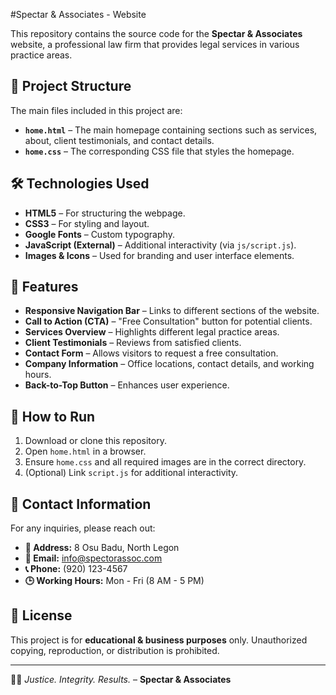  #Spectar & Associates - Website
 
 This repository contains the source code for the **Spectar & Associates** website, a professional law firm that provides legal services in various practice areas.
 
 ## 📂 Project Structure
 
 The main files included in this project are:
 
 - **`home.html`** – The main homepage containing sections such as services, about, client testimonials, and contact details.
 - **`home.css`** – The corresponding CSS file that styles the homepage.
 
 ## 🛠️ Technologies Used
 
 - **HTML5** – For structuring the webpage.
 - **CSS3** – For styling and layout.
 - **Google Fonts** – Custom typography.
 - **JavaScript (External)** – Additional interactivity (via `js/script.js`).
 - **Images & Icons** – Used for branding and user interface elements.
 
 ## 📌 Features
 
 - **Responsive Navigation Bar** – Links to different sections of the website.
 - **Call to Action (CTA)** – "Free Consultation" button for potential clients.
 - **Services Overview** – Highlights different legal practice areas.
 - **Client Testimonials** – Reviews from satisfied clients.
 - **Contact Form** – Allows visitors to request a free consultation.
 - **Company Information** – Office locations, contact details, and working hours.
 - **Back-to-Top Button** – Enhances user experience.
 
 ## 🚀 How to Run
 
 1. Download or clone this repository.
 2. Open `home.html` in a browser.
 3. Ensure `home.css` and all required images are in the correct directory.
 4. (Optional) Link `script.js` for additional interactivity.
 
 ## 📧 Contact Information
 
 For any inquiries, please reach out:
 
 - **📍 Address:** 8 Osu Badu, North Legon
 - **📧 Email:** info@spectorassoc.com
 - **📞 Phone:** (920) 123-4567
 - **🕒 Working Hours:** Mon - Fri (8 AM - 5 PM)
 
 ## 📜 License
 
 This project is for **educational & business purposes** only. Unauthorized copying, reproduction, or distribution is prohibited.
 
 ---
 
 👨‍⚖️ *Justice. Integrity. Results.* – **Spectar & Associates**
